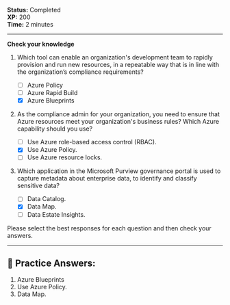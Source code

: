 
**Status:** Completed  
**XP:** 200  
**Time:** 2 minutes  

---

**Check your knowledge**

1. Which tool can enable an organization's development team to rapidly provision and run new resources, in a repeatable way that is in line with the organization’s compliance requirements? 

   - [ ] Azure Policy
   - [ ] Azure Rapid Build
   - [x] Azure Blueprints

2. As the compliance admin for your organization, you need to ensure that Azure resources meet your organization's business rules? Which Azure capability should you use? 

   - [ ] Use Azure role-based access control (RBAC).
   - [x] Use Azure Policy.
   - [ ] Use Azure resource locks.

3. Which application in the Microsoft Purview governance portal is used to capture metadata about enterprise data, to identify and classify sensitive data? 

   - [ ] Data Catalog.
   - [x] Data Map.
   - [ ] Data Estate Insights.

Please select the best responses for each question and then check your answers.

---
## **🔑 Practice Answers:**

1. Azure Blueprints
2. Use Azure Policy.
3. Data Map.